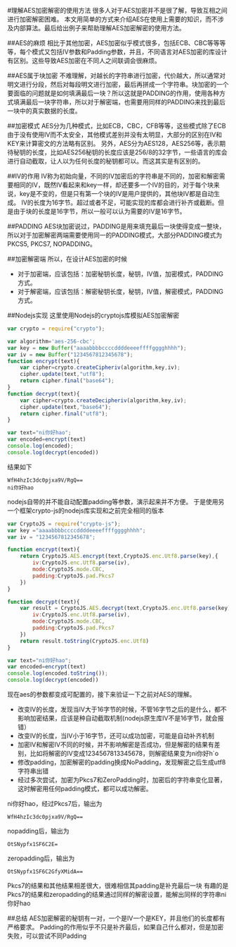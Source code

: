 #理解AES加密解密的使用方法
很多人对于AES加密并不是很了解，导致互相之间进行加密解密困难。 
本文用简单的方式来介绍AES在使用上需要的知识，而不涉及内部算法。最后给出例子来帮助理解AES加密解密的使用方法。

##AES的麻烦
相比于其他加密，AES加密似乎模式很多，包括ECB、CBC等等等等，每个模式又包括IV参数和Padding参数，并且，不同语言对AES加密的库设计有区别。这些导致AES加密在不同人之间联调会很麻烦。

##AES属于块加密
不难理解，对越长的字符串进行加密，代价越大，所以通常对明文进行分段，然后对每段明文进行加密，最后再拼成一个字符串。块加密的一个要面临的问题就是如何填满最后一块？所以这就是PADDING的作用，使用各种方式填满最后一块字符串，所以对于解密端，也需要用同样的PADDING来找到最后一块中的真实数据的长度。

##加密模式
AES分为几种模式，比如ECB，CBC，CFB等等，这些模式除了ECB由于没有使用IV而不太安全，其他模式差别并没有太明显，大部分的区别在IV和KEY来计算密文的方法略有区别。
另外，AES分为AES128，AES256等，表示期待秘钥的长度，比如AES256秘钥的长度应该是256/8的32字节，一些语言的库会进行自动截取，让人以为任何长度的秘钥都可以。而这其实是有区别的。

##IV的作用
IV称为初始向量，不同的IV加密后的字符串是不同的，加密和解密需要相同的IV，既然IV看起来和key一样，却还要多一个IV的目的，对于每个块来说，key是不变的，但是只有第一个块的IV是用户提供的，其他块IV都是自动生成。 
IV的长度为16字节。超过或者不足，可能实现的库都会进行补齐或截断。但是由于块的长度是16字节，所以一般可以认为需要的IV是16字节。

##PADDING
AES块加密说过，PADDING是用来填充最后一块使得变成一整块，所以对于加密解密两端需要使用同一的PADDING模式，大部分PADDING模式为PKCS5, PKCS7, NOPADDING。

##加密解密端
所以，在设计AES加密的时候 
- 对于加密端，应该包括：加密秘钥长度，秘钥，IV值，加密模式，PADDING方式。 
- 对于解密端，应该包括：解密秘钥长度，秘钥，IV值，解密模式，PADDING方式。

##Nodejs实现
这里使用Nodejs的cryptojs库模拟AES加密解密

```js
var crypto = require("crypto");

var algorithm='aes-256-cbc';
var key = new Buffer("aaaabbbbccccddddeeeeffffgggghhhh");
var iv = new Buffer("1234567812345678");
function encrypt(text){
    var cipher=crypto.createCipheriv(algorithm,key,iv);
    cipher.update(text,"utf8");
    return cipher.final("base64");
}
function decrypt(text){
    var cipher=crypto.createDecipheriv(algorithm,key,iv);
    cipher.update(text,"base64");
    return cipher.final("utf8");
}

var text="ni你好hao";
var encoded=encrypt(text)
console.log(encoded);
console.log(decrypt(encoded))
```
结果如下

	WfH4hzIc3dc0pjxa9V/RgQ==
	ni你好hao
	
nodejs自带的并不能自动配置padding等参数，演示起来并不方便。 
于是使用另一个框架crypto-js的nodejs库实现和之前完全相同的版本

```js
var CryptoJS = require("crypto-js");
var key ="aaaabbbbccccddddeeeeffffgggghhhh";
var iv = "1234567812345678";

function encrypt(text){
    return CryptoJS.AES.encrypt(text,CryptoJS.enc.Utf8.parse(key),{
        iv:CryptoJS.enc.Utf8.parse(iv),
        mode:CryptoJS.mode.CBC,
        padding:CryptoJS.pad.Pkcs7
    })
}

function decrypt(text){
    var result = CryptoJS.AES.decrypt(text,CryptoJS.enc.Utf8.parse(key),{
        iv:CryptoJS.enc.Utf8.parse(iv),
        mode:CryptoJS.mode.CBC,
        padding:CryptoJS.pad.Pkcs7
    })
    return result.toString(CryptoJS.enc.Utf8)
}

var text="ni你好hao";
var encoded=encrypt(text)
console.log(encoded.toString());
console.log(decrypt(encoded))
```

现在aes的参数都变成可配置的，接下来验证一下之前对AES的理解。

* 改变IV的长度，发现当IV大于16字节的时候，不管16字节之后的是什么，都不影响加密结果，应该是种自动截取机制(nodejs原生库IV不是16字节，就会报错）
* 改变IV的长度，当IV小于16字节，还可以成功加密，可能是自动补齐机制
* 加密IV和解密IV不同的时候，并不影响解密是否成功，但是解密的结果有差别，比如将解密的IV变成1234567813345678，则解密结果变为ni你好h`o
* 修改padding，加密解密的padding换成NoPadding，发现解密之后生成utf8字符串出错
* 经过多次尝试，加密为Pkcs7和ZeroPadding时，加密后的字符串变化显著，这时解密用任何padding模式，都可以成功解密。

ni你好hao，经过Pkcs7后，输出为

	WfH4hzIc3dc0pjxa9V/RgQ==
	
nopadding后，输出为

	OtSNypfx1SF6C2E=
	
zeropadding后，输出为

	OtSNypfx1SF6C2GfyXMidA==
	
Pkcs7的结果和其他结果相差很大，很难相信其padding是补充最后一块 
有趣的是Pkcs7的结果和zeropadding的结果通过同样的解密设置，能解出同样的字符串ni你好hao

##总结
AES加密解密的秘钥有一对，一个是IV一个是KEY，并且他们的长度都有严格要求。 
Padding的作用似乎不只是补齐最后，如果自己什么都对，但是加密失败，可以尝试不同Padding